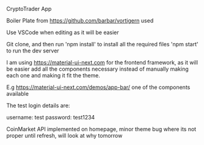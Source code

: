 CryptoTrader App

Boiler Plate from https://github.com/barbar/vortigern used

Use VSCode when editing as it will be easier

Git clone, and then run 'npm install' to install all the required files
'npm start' to run the dev server

I am using https://material-ui-next.com for the frontend framework, as it will be easier add all the components necessary instead of manually making each one and making it fit the theme.

E.g https://material-ui-next.com/demos/app-bar/ one of the components available

The test login details are:

username: test
password: test1234


CoinMarket API implemented on homepage, minor theme bug where its not proper until refresh, will look at why tomorrow